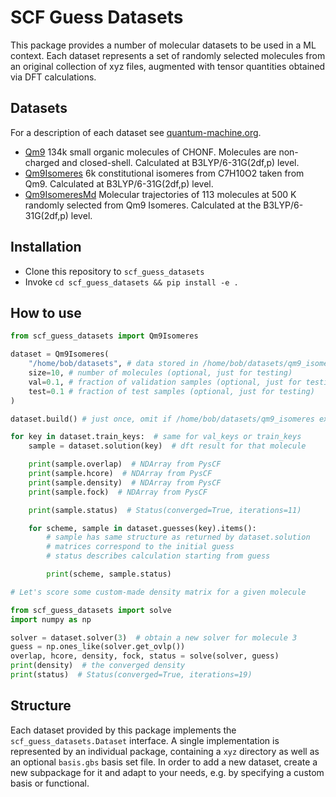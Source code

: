 # SCF Guess Datasets

This package provides a number of molecular datasets to be used in a ML context.
Each dataset represents a set of randomly selected molecules from an original
collection of xyz files, augmented with tensor quantities obtained via DFT
calculations.

## Datasets

For a description of each dataset see [quantum-machine.org](http://quantum-machine.org/datasets/).

- [Qm9](http://figshare.com/collections/Quantum_chemistry_structures_and_properties_of_134_kilo_molecules/978904) 134k small organic molecules of CHONF. Molecules are non-charged and closed-shell. Calculated at B3LYP/6-31G(2df,p) level.
- [Qm9Isomeres](http://figshare.com/collections/Quantum_chemistry_structures_and_properties_of_134_kilo_molecules/978904) 6k constitutional isomeres from C7H10O2 taken from Qm9. Calculated at B3LYP/6-31G(2df,p) level.
- [Qm9IsomeresMd](http://quantum-machine.org/data/c7o2h10_md.tar.gz) Molecular trajectories of 113 molecules at 500 K randomly selected from Qm9 Isomeres. Calculated at the B3LYP/6-31G(2df,p) level.

## Installation

- Clone this repository to `scf_guess_datasets`
- Invoke `cd scf_guess_datasets && pip install -e .`

## How to use

```python
from scf_guess_datasets import Qm9Isomeres

dataset = Qm9Isomeres(
    "/home/bob/datasets", # data stored in /home/bob/datasets/qm9_isomeres
    size=10, # number of molecules (optional, just for testing)
    val=0.1, # fraction of validation samples (optional, just for testing)
    test=0.1 # fraction of test samples (optional, just for testing)
)

dataset.build() # just once, omit if /home/bob/datasets/qm9_isomeres exists

for key in dataset.train_keys:  # same for val_keys or train_keys
    sample = dataset.solution(key)  # dft result for that molecule

    print(sample.overlap)  # NDArray from PysCF
    print(sample.hcore)  # NDArray from PysCF
    print(sample.density)  # NDArray from PysCF
    print(sample.fock)  # NDArray from PysCF

    print(sample.status)  # Status(converged=True, iterations=11)

    for scheme, sample in dataset.guesses(key).items():
        # sample has same structure as returned by dataset.solution
        # matrices correspond to the initial guess
        # status describes calculation starting from guess

        print(scheme, sample.status)

# Let's score some custom-made density matrix for a given molecule

from scf_guess_datasets import solve
import numpy as np

solver = dataset.solver(3)  # obtain a new solver for molecule 3
guess = np.ones_like(solver.get_ovlp())
overlap, hcore, density, fock, status = solve(solver, guess)
print(density)  # the converged density
print(status)  # Status(converged=True, iterations=19)
```

## Structure

Each dataset provided by this package implements the `scf_guess_datasets.Dataset`
interface. A single implementation is represented by an individual package,
containing a `xyz` directory  as well as an optional `basis.gbs` basis set file.
In order to add a new dataset, create a new subpackage for it and adapt to your
needs, e.g. by specifying a custom basis or functional.
